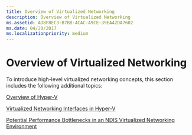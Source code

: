 ```yaml
---
title: Overview of Virtualized Networking
description: Overview of Virtualized Networking
ms.assetid: AD8F8EC3-B7BB-4CAC-A9CE-39EA42DA7602
ms.date: 04/20/2017
ms.localizationpriority: medium
---
```


# Overview of Virtualized Networking


To introduce high-level virtualized networking concepts, this section includes the following additional topics:

[Overview of Hyper-V](overview-of-hyper-v.md)

[Virtualized Networking Interfaces in Hyper-V](virtualized-networking-interfaces-in-hyper-v.md)

[Potential Performance Bottlenecks in an NDIS Virtualized Networking Environment](potential-performance-bottlenecks-in-an-ndis-virtualized-networking-environment.md)

 

 





